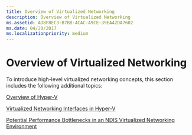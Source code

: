 ```yaml
---
title: Overview of Virtualized Networking
description: Overview of Virtualized Networking
ms.assetid: AD8F8EC3-B7BB-4CAC-A9CE-39EA42DA7602
ms.date: 04/20/2017
ms.localizationpriority: medium
---
```


# Overview of Virtualized Networking


To introduce high-level virtualized networking concepts, this section includes the following additional topics:

[Overview of Hyper-V](overview-of-hyper-v.md)

[Virtualized Networking Interfaces in Hyper-V](virtualized-networking-interfaces-in-hyper-v.md)

[Potential Performance Bottlenecks in an NDIS Virtualized Networking Environment](potential-performance-bottlenecks-in-an-ndis-virtualized-networking-environment.md)

 

 





